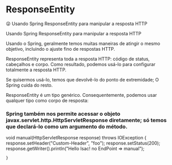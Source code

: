 # ResponseEntity
😜 Usando Spring ResponseEntity para manipular a resposta HTTP

Usando Spring ResponseEntity para manipular a resposta HTTP

Usando o Spring, geralmente temos muitas maneiras de atingir o mesmo objetivo, incluindo o ajuste fino de respostas HTTP.

ResponseEntity representa toda a resposta HTTP: código de status, cabeçalhos e corpo. Como resultado, podemos usá-lo para configurar totalmente a resposta HTTP.

Se quisermos usá-lo, temos que devolvê-lo do ponto de extremidade; O Spring cuida do resto.

ResponseEntity é um tipo genérico. Consequentemente, podemos usar qualquer tipo como corpo de resposta:

### Spring também nos permite acessar o objeto javax.servlet.http.HttpServletResponse diretamente; só temos que declará-lo como um argumento do método.

void manual(HttpServletResponse response) throws IOException {
        response.setHeader("Custom-Header", "foo");
        response.setStatus(200);
        response.getWriter().println("Hello Isac! no EndPoint => manual");

    }
